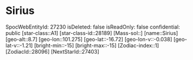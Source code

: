 ﻿---
location: [-16.72,101.275,8.7]
type: Station
tags:
- astro/Star

---

# Sirius

SpocWebEntityId: 27230
isDeleted: false
isReadOnly: false
confidential: public
[star-class::A1]
[star-class-id::28189]
[Mass-sol::]
[name::Sirius]
[geo-alt::8.7]
[geo-lon::101.275]
[geo-lat::-16.72]
[geo-lon-v::-0.038]
[geo-lat-v::-1.21]
[bright-min::-15]
[bright-max::-15]
[Zodiac-index::1]
[ZodiacId::28096]
[NextStarId::27403]

